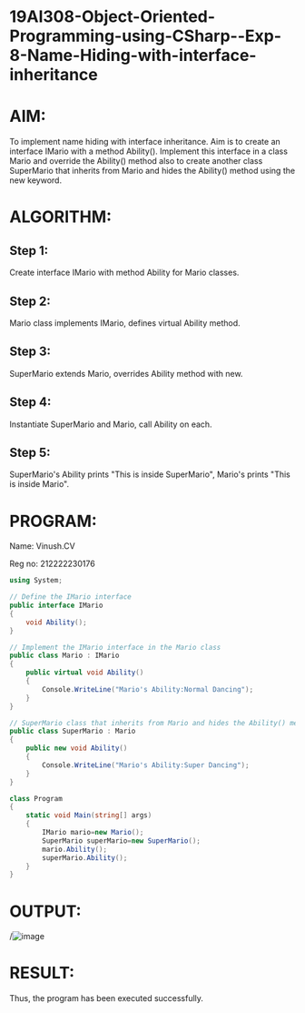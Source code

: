 # 19AI308-Object-Oriented-Programming-using-CSharp--Exp-8-Name-Hiding-with-interface-inheritance
# AIM:
To implement name hiding with interface inheritance. Aim is to create an interface IMario with a method Ability(). 
Implement this interface in a class Mario and override the Ability() method also to create another class SuperMario that inherits from Mario 
and hides the Ability() method using the new keyword.
# ALGORITHM:
## Step 1:
Create interface IMario with method Ability for Mario classes.

## Step 2:
Mario class implements IMario, defines virtual Ability method.

## Step 3:
SuperMario extends Mario, overrides Ability method with new.

## Step 4:
Instantiate SuperMario and Mario, call Ability on each.

## Step 5:
SuperMario's Ability prints "This is inside SuperMario", Mario's prints "This is inside Mario".

# PROGRAM:
Name: Vinush.CV

Reg no: 212222230176


```c#
using System;

// Define the IMario interface
public interface IMario
{
    void Ability();
}

// Implement the IMario interface in the Mario class
public class Mario : IMario
{
    public virtual void Ability()
    {
        Console.WriteLine("Mario's Ability:Normal Dancing");
    }
}

// SuperMario class that inherits from Mario and hides the Ability() method
public class SuperMario : Mario
{
    public new void Ability()
    {
        Console.WriteLine("Mario's Ability:Super Dancing");
    }
}

class Program
{
    static void Main(string[] args)
    {
        IMario mario=new Mario();
        SuperMario superMario=new SuperMario();
        mario.Ability();
        superMario.Ability();
    }
}


```


# OUTPUT:

/![image](https://github.com/vinushcv/19AI308-Object-Oriented-Programming-using-CSharp--Exp-8-Name-Hiding-with-interface-inheritance/assets/113975318/d161344f-e103-4f09-8a7d-ce2ee2e7a67b)


# RESULT:
Thus, the program has been executed successfully.

